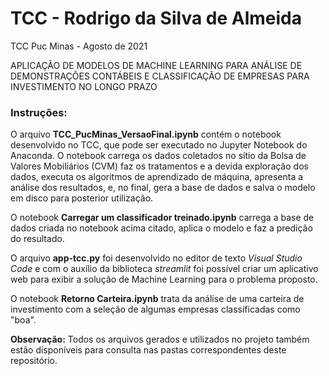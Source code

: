 # TCC - Rodrigo da Silva de Almeida
TCC Puc Minas - Agosto de 2021

APLICAÇÃO DE MODELOS DE MACHINE LEARNING PARA ANÁLISE DE DEMONSTRAÇÕES CONTÁBEIS E CLASSIFICAÇÃO DE EMPRESAS PARA INVESTIMENTO NO LONGO PRAZO

### Instruções:

O arquivo **TCC_PucMinas_VersaoFinal.ipynb** contém o notebook desenvolvido no TCC, que pode ser executado no Jupyter Notebook do Anaconda. O notebook carrega os dados coletados no sítio da Bolsa de Valores Mobiliários (CVM) faz os tratamentos e a devida exploração dos dados, executa os algoritmos de aprendizado de máquina, apresenta a análise dos resultados, e, no final, gera a base de dados e salva o modelo em disco para posterior utilização.

O notebook **Carregar um classificador treinado.ipynb** carrega a base de dados criada no notebook acima citado, aplica o modelo e faz a predição do resultado.

O arquivo **app-tcc.py** foi desenvolvido no editor de texto *Visual Studio Code* e com o auxílio da biblioteca *streamlit* foi possível criar um aplicativo web para exibir a solução de Machine Learning para o problema proposto.

O notebook **Retorno Carteira.ipynb** trata da análise de uma carteira de investimento com a seleção de algumas empresas classificadas como "boa".

**Observação:** Todos os arquivos gerados e utilizados no projeto também estão disponíveis para consulta nas pastas correspondentes deste repositório.
